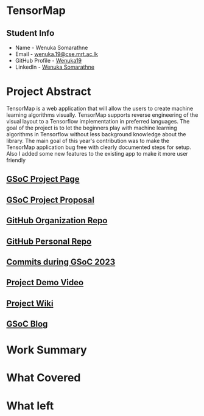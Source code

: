 # TensorMap

## Student Info

- Name - Wenuka Somarathne
- Email - [wenuka.19@cse.mrt.ac.lk](wenuka.19@cse.mrt.ac.lk)
- GitHub Profile - [Wenuka19](https://github.com/Wenuka19)
- LinkedIn - [Wenuka Somarathne](https://www.linkedin.com/in/wenuka-somarathne-40b75b1b9/)

# Project Abstract
TensorMap is a web application that will allow the users to create machine learning algorithms visually. TensorMap supports reverse engineering of the visual layout to a Tensorflow implementation in preferred languages. 
The goal of the project is to let the beginners play with machine learning algorithms in Tensorflow without less background knowledge about the library. 
The main goal of this year's contribution was to make the TensorMap application bug free with clearly documented steps for setup. Also I added some new features to the existing app to make it more user friendly 


## [GSoC Project Page](https://summerofcode.withgoogle.com/programs/2023/projects/nqtxQqnS)

## [GSoC Project Proposal](https://drive.google.com/file/d/1_ybZBmcnXy94-LberTLwDr7WP5Arh-J3/view)

## [GitHub Organization Repo](https://github.com/scorelab)

## [GitHub Personal Repo](https://github.com/Wenuka19)

## [Commits during GSoC 2023](https://github.com/scorelab/tensormap/commits?author=Wenuka19)

## [Project Demo Video](http://LinkToDemoVideo)

## [Project Wiki](https://github.com/scorelab/tensormap/wiki)

## [GSoC Blog](http://GSoCBlog)

# Work Summary

# What Covered

# What left

#
